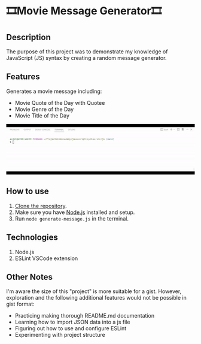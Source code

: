 
# 🎞Movie Message Generator🎞

## Description

The purpose of this project was to demonstrate my knowledge of JavaScript (JS) syntax by creating a random message generator.

## Features

Generates a movie message including:

- Movie Quote of the Day with Quotee
- Movie Genre of the Day
- Movie Title of the Day

![GIF showing node output](./src/images/generate-message.gif)

## How to use

1. [Clone the repository](https://docs.github.com/en/repositories/creating-and-managing-repositories/cloning-a-repository).
2. Make sure you have [Node.js](https://nodejs.org/en/) installed and setup.
3. Run ```node generate-message.js``` in the terminal.

## Technologies

1. Node.js
2. ESLint VSCode extension

## Other Notes

I'm aware the size of this "project" is more suitable for a gist. However, exploration and the following additional features would not be possible in gist format:

- Practicing making thorough README.md documentation
- Learning how to import JSON data into a js file
- Figuring out how to use and configure ESLint
- Experimenting with project structure

